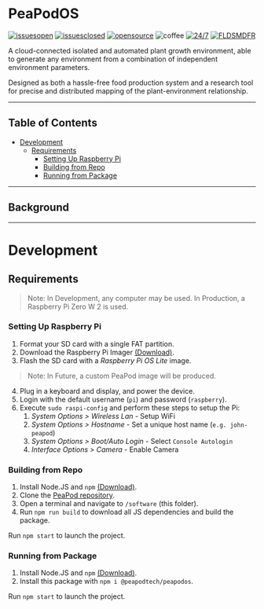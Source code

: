 # PeaPodOS <!-- omit in toc -->

[![issuesopen](https://img.shields.io/github/issues/PeaPodTechnologies/peapod)](https://github.com/PeaPodTech/PeaPod/issues) [![issuesclosed](https://img.shields.io/github/issues-closed/PeaPodTechnologies/peapod)](https://github.com/PeaPodTech/PeaPod/issues?q=is%3Aissue+is%3Aclosed) [![opensource](https://img.shields.io/badge/open-source-red)](https://github.com/PeaPodTechnologies/PeaPod/issues?q=is%3Aopen+is%3Aissue+label%3A%22Status%3A+Open%22) ![coffee](https://img.shields.io/badge/powered%20by-coffee-brown) [![24/7](https://img.shields.io/badge/Eat,%20Sleep,-PeaPod-darkgreen)](https://www.youtube.com/watch?v=2zWv9JC5G3w) [![FLDSMDFR](https://img.shields.io/badge/The-FLDSMDFR-orange)](https://www.youtube.com/watch?v=k8xFbWLUDoQ)

<!-- TODO: Build Statuses? -->
 
A cloud-connected isolated and automated plant growth environment, able to generate any environment from a combination of independent environment parameters. 

Designed as both a hassle-free food production system and a research tool for precise and distributed mapping of the plant-environment relationship.

***
## Table of Contents
- [Development](#development)
  - [Requirements](#requirements)
    - [Setting Up Raspberry Pi](#setting-up-raspberry-pi)
    - [Building from Repo](#building-from-repo)
    - [Running from Package](#running-from-package)
***

## Background

<!-- TODO: Control flow diagram, describe internal vs cloud software -->

***

# Development

## Requirements

> Note: In Development, any computer may be used. In Production, a Raspberry Pi Zero W 2 is used.

### Setting Up Raspberry Pi

1. Format your SD card with a single FAT partition.
2. Download the Raspberry Pi Imager [(Download)](https://www.raspberrypi.com/software/).
3. Flash the SD card with a *Raspberry Pi OS Lite* image.

> Note: In Future, a custom PeaPod image will be produced.

4. Plug in a keyboard and display, and power the device.
5. Login with the default username (`pi`) and password (`raspberry`).
6. Execute `sudo raspi-config` and perform these steps to setup the Pi:
   1. *System Options > Wireless Lan* - Setup WiFi
   2. *System Options > Hostname* - Set a unique host name (`e.g. john-peapod`)
   3. *System Options > Boot/Auto Login* - Select `Console Autologin`
   4. *Interface Options > Camera* - Enable Camera

### Building from Repo

1. Install Node.JS and `npm` [(Download)](https://nodejs.org/en/download/).
2. Clone the [PeaPod repository](https://github.com/PeaPodTechnologies/PeaPod).
3. Open a terminal and navigate to `/software` (this folder).
4. Run `npm run build` to download all JS dependencies and build the package.

Run `npm start` to launch the project.

### Running from Package

<!-- TODO: Publish package to npm -->

1. Install Node.JS and `npm` [(Download)](https://nodejs.org/en/download/).
2. Install this package with `npm i @peapodtech/peapodos`.

<!-- Uhhh other steps??? -->

Run `npm start` to launch the project.